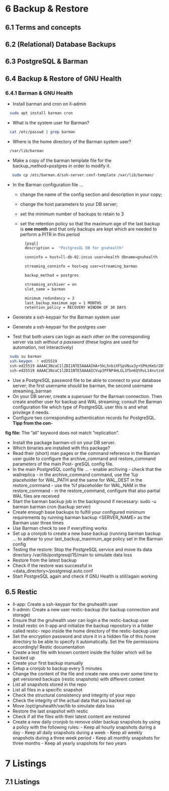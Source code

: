 # 6 Backup & Restore

## 6.1 Terms and concepts

## 6.2 (Relational) Database Backups

## 6.3 PostgreSQL & Barman

## 6.4 Backup & Restore of GNU Health

### 6.4.1 Barman & GNU Health

- Install barman and cron on ll-admin

```bash
  sudo apt install barman cron
```

- What is the system user for Barman?

```bash
  cat /etc/passwd | grep barman
```

- Where is the home directory of the Barman system user?

```bash
  /var/lib/barman
```

- Make a copy of the barman template file for the backup_method=postgres in order to
  modify it.

```bash
   sudo cp /etc/barman.d/ssh-server.conf-template /var/lib/barman/
```

- In the Barman configuration file …

  - change the name of the config section and description in your copy;
  - change the host parameters to your DB server;
  - set the minimum number of backups to retain to 3
  - set the retention policy so that the maximum age of the last backup is **one month**
    and that only backups are kept which are needed to perform a PITR in this period

    ```bash
      [psql]
      description =  "PostgresQL DB for gnuhealth"

      conninfo = host=ll-db-02.incus user=health dbname=gnuhealth

      streaming_conninfo = host=pg user=streaming_barman

      backup_method = postgres

      streaming_archiver = on
      slot_name = barman

      minimum_redundancy = 3
      last_backup_maximum_age = 1 MONTHS
      retention_policy = RECOVERY WINDOW OF 30 DAYS
    ```

- Generate a ssh-keypair for the Barman system user
- Generate a ssh-keypair for the postgres user
- Test that both users can login as each other on the corresponding server via ssh _without_
  _a password_ (these logins are used for automation, not interactively)

```bash
  sudo su barman
  ssh-keygen -t ed25519
  ssh-ed25519 AAAAC3NzaC1lZDI1NTE5AAAAIHA+5kL5nbiXFSpVNux3y+SPHzKmSr2Dt5KvhJhZLQlU barman@ll-admin-02
  ssh-ed25519 AAAAC3NzaC1lZDI1NTE5AAAAICVup3PFNP4HLGL3fbn6QtRvL14nvtznBGqzXOg4iX0v postgres@ll-db-02
```

- Use a PostgreSQL password file to be able to connect to your database server; the first
  username should be barman, the second username streaming_barman
- On your DB server, create a _superuser_ for the Barman connection. Then create another
  user for backup and WAL streaming; consult the Barman configuration file which type of
  PostgreSQL user this is and what privilege it needs.
- Configure two corresponding authentication records for PostgreSQL. **Tipp from the con-**

**fig file:** The ”all” keyword does not match ”replication”.

- Install the package barman-cli on your DB server.
- Which binaries are installed with this package?
- Read their (short) man pages or the command reference in the Barman user guide to
  configure the archive_command and restore_command parameters of the main Post-
  greSQL config file.
- In the main PostgreSQL config file … - enable archiving - check that the wallreplica - in the archive_command command, use the %p placeholder for WAL_PATH
  and the same for WAL_DEST in the restore_command - use the %f placeholder for WAL_NAM in the restore_command - in the restore_command, configure that also partial WAL files are
  received
- Start the barman backup job in the background if necessary: sudo -u barman barman
  cron (backup server)
- Create enough base backups to fulfill your configured minimum requirements by running
  barman backup <SERVER_NAME> as the Barman user three times
- Use Barman check to see if everything works
- Set up a cronjob to create a new base backup (running barman backup … to adhear to
  your last_backup_maximum_age policy set in the Barman config
- Testing the restore: Stop the PostgreSQL service and move its data directory
  /var/lib/postgresql/15/main
  to simulate data loss
- Restore from the latest backup
- Check if the restore was successful in <data_directory>/postgresql.auto.conf
- Start PostgreSQL again and check if GNU Health is still/again working

## 6.5 Restic

- ll-app: Create a ssh-keypair for the gnuhealth user
- ll-admin: Create a new user restic-backup (for backup connection and storage)
- Ensure that the gnuhealth user can login a the restic-backup user
- Install restic on ll-app and initialize the backup repository in a folder called restic-
  repo inside the home directory of the restic-backup user
- Set the encryption password and store it in a hidden file of this home directory to be able
  to specify it automatically. Set the file permissions accordingly! Restic documentation
- Create a test file with known content inside the folder which will be backed up
- Create your first backup manually
- Setup a cronjob to backup every 5 minutes
- Change the content of the file and create new ones over some time to get versioned
  backups (restic snapshots) with different content
- List all snapshots stored in the repo
- List all files in a specific snapshot
- Check the structural consistency and integrity of your repo
- Check the integrity of the actual data that you backed up
- Move /opt/gnuhealth/var/lib to simulate data loss
- Restore the last snapshot with restic
- Check if all the files with their latest content are restored
- Create a new daily cronjob to remove older backup snapshots by using a policy with the
  following rules: - Keep all hourly snapshots during a day - Keep all daily snapshots during a week - Keep all weekly snapshots during a three week period - Keep all monthly snapshots for three months - Keep all yearly snapshots for two years

# 7 Listings

## 7.1 Listings
